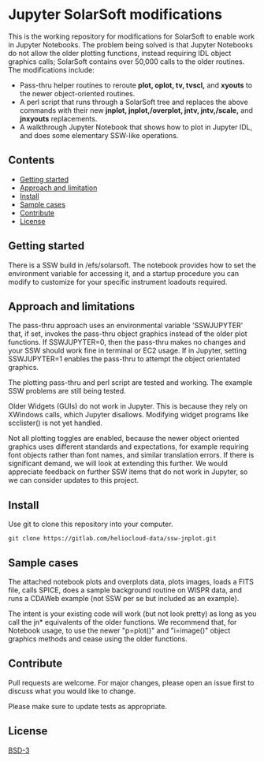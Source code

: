 # Jupyter SolarSoft modifications

This is the working repository for modifications for SolarSoft to enable work in Jupyter Notebooks.  The problem being solved is that Jupyter Notebooks do not allow the older plotting functions, instead requiring IDL object graphics calls; SolarSoft contains over 50,000 calls to the older routines.  The modifications include:
*   Pass-thru helper routines to reroute **plot, oplot, tv, tvscl,** and **xyouts** to the newer object-oriented routines.
*   A perl script that runs through a SolarSoft tree and replaces the above commands with their new **jnplot, jnplot,/overplot, jntv, jntv,/scale,** and **jnxyouts** replacements.
*   A walkthrough Jupyter Notebook that shows how to plot in Jupyter IDL, and does some elementary SSW-like operations.



## Contents

*   [Getting started](#getting-started)
*   [Approach and limitation](#approach-and-limitations)
*   [Install](#install)
*   [Sample cases](#sample-cases)
*   [Contribute](#contribute)
*   [License](#license)


## Getting started

There is a SSW build in /efs/solarsoft.  The notebook provides how to set the environment variable for accessing it, and a startup procedure you can modify to customize for your specific instrument loadouts required.

## Approach and limitations

The pass-thru approach uses an environmental variable 'SSWJUPYTER' that, if set, invokes the pass-thru object graphics instead of the older plot functions.  If SSWJUPYTER=0, then the pass-thru makes no changes and your SSW should work fine in terminal or EC2 usage.  If in Jupyter, setting SSWJUPYTER=1 enables the pass-thru to attempt the object orientated graphics.

The plotting pass-thru and perl script are tested and working.  The example SSW problems are still being tested.

Older Widgets (GUIs) do not work in Jupyter. This is because they rely on XWindows calls, which Jupyter disallows. Modifying widget programs like scclister() is not yet handled.

Not all plotting toggles are enabled, because the newer object oriented graphics uses different standards and expectations, for example requiring font objects rather than font names, and similar translation errors.  If there is significant demand, we will look at extending this further. We would appreciate feedback on further SSW items that do not work in Jupyter, so we can consider updates to this project.


## Install

Use git to clone this repository into your computer.

```
git clone https://gitlab.com/heliocloud-data/ssw-jnplot.git
```

## Sample cases

The attached notebook plots and overplots data, plots images, loads a FITS file, calls SPICE, does a sample background routine on WISPR data, and runs a CDAWeb example (not SSW per se but included as an example).

The intent is your existing code will work (but not look pretty) as long as you call the jn* equivalents of the older functions. We recommend that, for Notebook usage, to use the newer "p=plot()" and "i=image()" object graphics methods and cease using the older functions.


## Contribute

Pull requests are welcome. For major changes, please open an issue first to discuss what you would like to change.

Please make sure to update tests as appropriate.

## License
[BSD-3](https://opensource.org/license/BSD-3-clause/)
